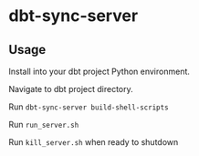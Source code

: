 # dbt-sync-server

## Usage

Install into your dbt project Python environment.

Navigate to dbt project directory.

Run `dbt-sync-server build-shell-scripts`

Run `run_server.sh`

Run `kill_server.sh` when ready to shutdown
